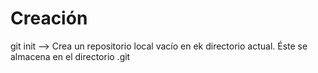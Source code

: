 # Creación

git init --> Crea un repositorio local vacío en ek directorio actual.
Éste se almacena en el directorio .git 

